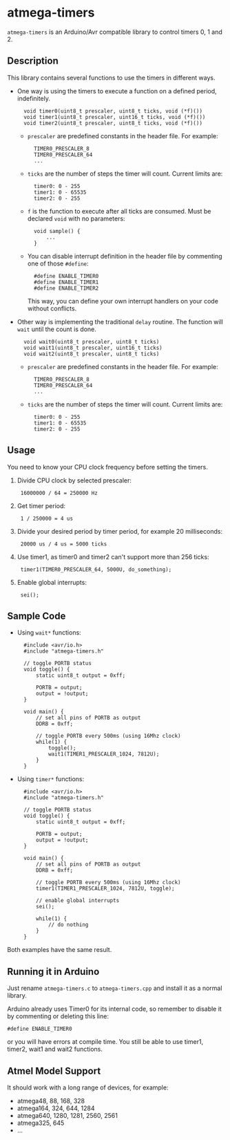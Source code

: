 # atmega-timers

`atmega-timers` is an Arduino/Avr compatible library to control timers 0, 1 and 2.

## Description

This library contains several functions to use the timers in different ways.

- One way is using the timers to execute a function on a defined period, indefinitely.

		void timer0(uint8_t prescaler, uint8_t ticks, void (*f)())
		void timer1(uint8_t prescaler, uint16_t ticks, void (*f)())
		void timer2(uint8_t prescaler, uint8_t ticks, void (*f)())

	- `prescaler` are predefined constants in the header file. For example:

			TIMER0_PRESCALER_8
			TIMER0_PRESCALER_64
			...

	- `ticks` are the number of steps the timer will count. Current limits are:

			timer0: 0 - 255
			timer1: 0 - 65535
			timer2: 0 - 255
	
	- `f` is the function to execute after all ticks are consumed. Must be declared `void`
	with no parameters:
		
			void sample() {
				...
			}

	- You can disable interrupt definition in the header file by commenting one of those `#define`:
	
			#define ENABLE_TIMER0
			#define ENABLE_TIMER1
			#define ENABLE_TIMER2
			
		This way, you can define your own interrupt handlers on your code without conflicts.
		
- Other way is implementing the traditional `delay` routine. The function will `wait` until
the count is done.

		void wait0(uint8_t prescaler, uint8_t ticks)
		void wait1(uint8_t prescaler, uint16_t ticks)
		void wait2(uint8_t prescaler, uint8_t ticks)

	- `prescaler` are predefined constants in the header file. For example:

			TIMER0_PRESCALER_8
			TIMER0_PRESCALER_64
			...

	- `ticks` are the number of steps the timer will count. Current limits are:

			timer0: 0 - 255
			timer1: 0 - 65535
			timer2: 0 - 255

## Usage

You need to know your CPU clock frequency before setting the timers.

1. Divide CPU clock by selected prescaler:
	
		16000000 / 64 = 250000 Hz

2. Get timer period:
	
		1 / 250000 = 4 us
	
3. Divide your desired period by timer period, for example 20 milliseconds:
	
		20000 us / 4 us = 5000 ticks

4. Use timer1, as timer0 and timer2 can't support more than 256 ticks:
	
		timer1(TIMER0_PRESCALER_64, 5000U, do_something);

5. Enable global interrupts:
	
		sei();
	
## Sample Code

- Using `wait*` functions:

		#include <avr/io.h>
		#include "atmega-timers.h"

		// toggle PORTB status
		void toggle() {
			static uint8_t output = 0xff;

			PORTB = output;
			output = !output;
		}

		void main() {
			// set all pins of PORTB as output
			DDRB = 0xff;
			
			// toggle PORTB every 500ms (using 16Mhz clock)
			while(1) {
				toggle();
				wait1(TIMER1_PRESCALER_1024, 7812U);
			}
		}

- Using `timer*` functions:

		#include <avr/io.h>
		#include "atmega-timers.h"

		// toggle PORTB status
		void toggle() {
			static uint8_t output = 0xff;

			PORTB = output;
			output = !output;
		}

		void main() {
			// set all pins of PORTB as output
			DDRB = 0xff;
			
			// toggle PORTB every 500ms (using 16Mhz clock)
			timer1(TIMER1_PRESCALER_1024, 7812U, toggle);
			
			// enable global interrupts
			sei();

			while(1) {
				// do nothing
			}
		}

Both examples have the same result.

## Running it in Arduino

Just rename `atmega-timers.c` to `atmega-timers.cpp` and install it as a normal library.

Arduino already uses Timer0 for its internal code, so remember to disable it by commenting or
deleting this line:

	#define ENABLE_TIMER0
	
or you will have errors at compile time. You still be able to use timer1, timer2, wait1 and wait2 functions.

## Atmel Model Support

It should work with a long range of devices, for example:

- atmega48, 88, 168, 328
- atmega164, 324, 644, 1284
- atmega640, 1280, 1281, 2560, 2561
- atmega325, 645
- ...
